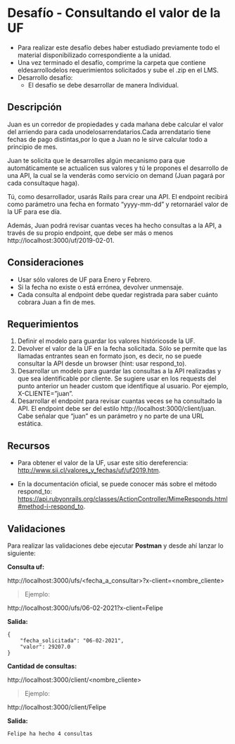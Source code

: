 # Desafío - Consultando el valor de la UF

- Para realizar este desafío debes haber estudiado previamente todo el material disponibilizado correspondiente a la unidad.
- Una vez terminado el desafío, comprime la carpeta que contiene eldesarrollodelos requerimientos solicitados y sube el .zip en el LMS.
- Desarrollo desafío:
  - El desafío se debe desarrollar de manera Individual.

## Descripción

Juan es un corredor de propiedades y cada mañana debe calcular el valor del arriendo para cada unodelosarrendatarios.Cada arrendatario tiene fechas de pago distintas,por lo que a Juan no le sirve calcular todo a principio de mes. 

Juan te solicita que le desarrolles algún mecanismo para que automáticamente se actualicen sus valores y tú le propones el desarrollo de una API, la cual se la venderás como servicio on demand (Juan pagará por cada consultaque haga). 

Tú, como desarrollador, usarás Rails para crear una API. El endpoint recibirá como parámetro una fecha en formato “yyyy-mm-dd” y retornaráel valor de la UF para ese día.

Además, Juan podrá revisar cuantas veces ha hecho consultas a la API, a través de su propio endpoint, que debe ser más o menos http://localhost:3000/uf/2019-02-01.

## Consideraciones

- Usar sólo valores de UF para Enero y Febrero.
- Si la fecha no existe o está errónea, devolver unmensaje.
- Cada consulta al endpoint debe quedar registrada para saber cuánto cobrara Juan a fin de mes.

## Requerimientos

1. Definir el modelo para guardar los valores históricosde la UF.
2. Devolver el valor de la UF en la fecha solicitada. Sólo se permite que las llamadas entrantes sean en formato json, es decir, no se puede consultar la API desde un browser (hint: usar respond_to).
3. Desarrollar un modelo para guardar las consultas a la API realizadas y que sea identificable por cliente. Se sugiere usar en los requests del punto anterior un header custom que identifique al usuario. Por ejemplo, X-CLIENTE=”juan”.
4. Desarrollar el endpoint para revisar cuantas veces se ha consultado la API. El endpoint debe ser del estilo http://localhost:3000/client/juan. Cabe señalar que “juan” es un parámetro y no parte de una URL estática. 

## Recursos

- Para obtener el valor de la UF, usar este sitio dereferencia:
http://www.sii.cl/valores_y_fechas/uf/uf2019.htm.

- En la documentación oficial, se puede conocer más sobre el método respond_to:
https://api.rubyonrails.org/classes/ActionController/MimeResponds.html#method-i-respond_to.

## Validaciones

Para realizar las validaciones debe ejecutar **Postman** y desde ahí lanzar lo siguiente:

**Consulta uf:**

http://localhost:3000/ufs/<fecha_a_consultar>?x-client=<nombre_cliente>

>Ejemplo:

http://localhost:3000/ufs/06-02-2021?x-client=Felipe

**Salida:**
```
{
    "fecha_solicitada": "06-02-2021",
    "valor": 29207.0
}
```
**Cantidad de consultas:**

http://localhost:3000/client/<nombre_cliente>

>Ejemplo:

http://localhost:3000/client/Felipe

**Salida:**
```
Felipe ha hecho 4 consultas
```

